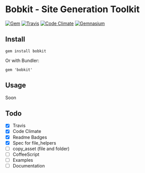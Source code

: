 Bobkit - Site Generation Toolkit
==================================================

[![Gem](https://img.shields.io/gem/v/bobkit.svg?style=flat-square)](https://rubygems.org/gems/bobkit)
[![Travis](https://img.shields.io/travis/DannyBen/bobkit.svg?style=flat-square)](https://travis-ci.org/DannyBen/bobkit)
[![Code Climate](https://img.shields.io/codeclimate/github/DannyBen/bobkit.svg?style=flat-square)](https://codeclimate.com/github/DannyBen/bobkit)
[![Gemnasium](https://img.shields.io/gemnasium/DannyBen/bobkit.svg?style=flat-square)](https://gemnasium.com/DannyBen/bobkit)

Install
--------------------------------------------------

`gem install bobkit`

Or with Bundler:

`gem 'bobkit'`


Usage
--------------------------------------------------
Soon


Todo
--------------------------------------------------

- [x] Travis
- [x] Code Climate
- [x] Readme Badges
- [x] Spec for file_helpers
- [ ] copy_asset (file and folder)
- [ ] CoffeeScript
- [ ] Examples
- [ ] Documentation